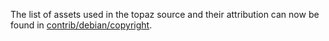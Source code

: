 The list of assets used in the topaz source and their attribution can now be found in [contrib/debian/copyright](../contrib/debian/copyright).

